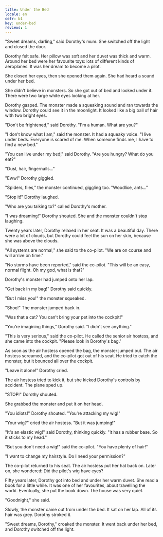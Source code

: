 ```yaml
---
title: Under the Bed
locale: en
cefr: b1
key: under-bed
reviews: 1
---
```


"Sweet dreams, darling," said Dorothy's mum. She switched off the light and closed the door.

Dorothy felt safe. Her pillow was soft and her duvet was thick and warm. Around her bed were her favourite toys: lots of different kinds of aeroplanes. It was her dream to become a pilot.

She closed her eyes, then she opened them again. She had heard a sound under her bed.

She didn't believe in monsters. So she got out of bed and looked under it. There were two large white eyes looking at her.

Dorothy gasped. The monster made a squeaking sound and ran towards the window. Dorothy could see it in the moonlight. It looked like a big ball of hair with two bright eyes.

"Don't be frightened," said Dorothy. "I'm a human. What are you?"

"I don't know what I am," said the monster. It had a squeaky voice. "I live under beds. Everyone is scared of me. When someone finds me, I have to find a new bed."

"You can live under my bed," said Dorothy. "Are you hungry? What do you eat?"

"Dust, hair, fingernails..."

"Eww!" Dorothy giggled.

"Spiders, flies," the monster continued, giggling too. "Woodlice, ants..."

"Stop it!" Dorothy laughed.

"Who are you talking to?" called Dorothy's mother.

"I was dreaming!" Dorothy shouted. She and the monster couldn't stop laughing.

Twenty years later, Dorothy relaxed in her seat. It was a beautiful day. There were a lot of clouds, but Dorothy could feel the sun on her skin, because she was above the clouds.

"All systems are normal," she said to the co-pilot. "We are on course and will arrive on time."

"No storms have been reported," said the co-pilot. "This will be an easy, normal flight. Oh my god, what is that?"

Dorothy's monster had jumped onto her lap.

"Get back in my bag!" Dorothy said quickly.

"But I miss you!" the monster squeaked.

"Shoo!" The monster jumped back in.

"Was that a cat? You can't bring your pet into the cockpit!"

"You're imagining things," Dorothy said. "I didn't see anything."

"This is very serious," said the co-pilot. He called the senior air hostess, and she came into the cockpit. "Please look in Dorothy's bag."

As soon as the air hostess opened the bag, the monster jumped out. The air hostess screamed, and the co-pilot got out of his seat. He tried to catch the monster, but it bounced all over the cockpit.

"Leave it alone!" Dorothy cried.

The air hostess tried to kick it, but she kicked Dorothy's controls by accident. The plane sped up.

"STOP!" Dorothy shouted.

She grabbed the monster and put it on her head.

"You idiots!" Dorothy shouted. "You're attacking my wig!"

"Your wig?" cried the air hostess. "But it was jumping!"

"It's an elastic wig!" said Dorothy, thinking quickly. "It has a rubber base. So it sticks to my head."

"But you don't need a wig!" said the co-pilot. "You have plenty of hair!"

"I want to change my hairstyle. Do I need your permission?"

The co-pilot returned to his seat. The air hostess put her hat back on. Later on, she wondered: Did the pilot's wig have eyes?

Fifty years later, Dorothy got into bed and under her warm duvet. She read a book for a little while. It was one of her favourites, about travelling the world. Eventually, she put the book down. The house was very quiet.

"Goodnight," she said.

Slowly, the monster came out from under the bed. It sat on her lap. All of its hair was grey. Dorothy stroked it.

"Sweet dreams, Dorothy," croaked the monster. It went back under her bed, and Dorothy switched off the light.